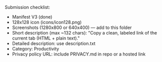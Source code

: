 ﻿Submission checklist:
- Manifest V3 (done)
- 128x128 icon (icons/icon128.png)
- Screenshots (1280x800 or 640x400) — add to this folder
- Short description (max ~132 chars): "Copy a clean, labeled link of the current tab (HTML + plain text)."
- Detailed description: use description.txt
- Category: Productivity
- Privacy policy URL: include PRIVACY.md in repo or a hosted link

